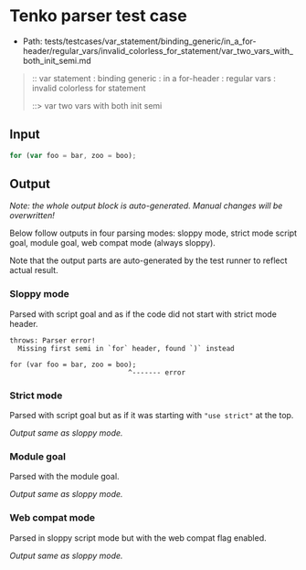 # Tenko parser test case

- Path: tests/testcases/var_statement/binding_generic/in_a_for-header/regular_vars/invalid_colorless_for_statement/var_two_vars_with_both_init_semi.md

> :: var statement : binding generic : in a for-header : regular vars : invalid colorless for statement
>
> ::> var two vars with both init semi

## Input


`````js
for (var foo = bar, zoo = boo);
`````

## Output

_Note: the whole output block is auto-generated. Manual changes will be overwritten!_

Below follow outputs in four parsing modes: sloppy mode, strict mode script goal, module goal, web compat mode (always sloppy).

Note that the output parts are auto-generated by the test runner to reflect actual result.

### Sloppy mode

Parsed with script goal and as if the code did not start with strict mode header.

`````
throws: Parser error!
  Missing first semi in `for` header, found `)` instead

for (var foo = bar, zoo = boo);
                             ^------- error
`````

### Strict mode

Parsed with script goal but as if it was starting with `"use strict"` at the top.

_Output same as sloppy mode._

### Module goal

Parsed with the module goal.

_Output same as sloppy mode._

### Web compat mode

Parsed in sloppy script mode but with the web compat flag enabled.

_Output same as sloppy mode._
